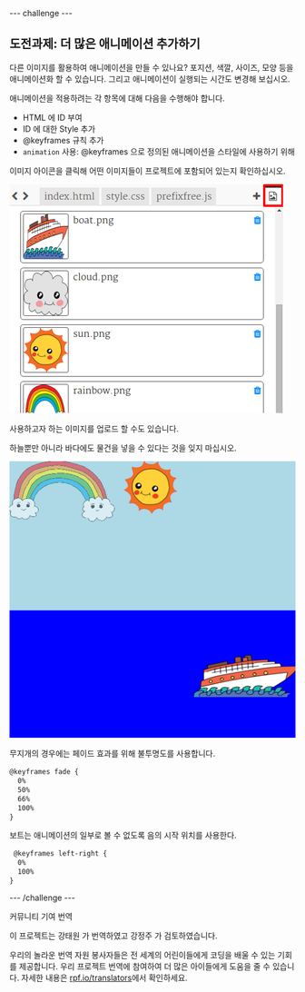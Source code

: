 --- challenge ---

## 도전과제: 더 많은 애니메이션 추가하기

다른 이미지를 활용하여 애니메이션을 만들 수 있나요? 포지션, 색깔, 사이즈, 모양 등을 애니메이션화 할 수 있습니다. 그리고 애니메이션이 실행되는 시간도 변경해 보십시오.

애니메이션을 적용하려는 각 항목에 대해 다음을 수행해야 합니다.

+ HTML 에 ID 부여
+ ID 에 대한 Style 추가
+ @keyframes 규칙 추가
+ `animation` 사용: @keyframes 으로 정의된 애니메이션을 스타일에 사용하기 위해 

이미지 아이콘을 클릭해 어떤 이미지들이 프로젝트에 포함되어 있는지 확인하십시오.

![스크린샷](images/sunrise-images.png)

사용하고자 하는 이미지를 업로드 할 수도 있습니다.

하늘뿐만 아니라 바다에도 물건을 넣을 수 있다는 것을 잊지 마십시오.

![스크린샷](images/sunrise-boat.png)

무지개의 경우에는 페이드 효과를 위해 불투명도를 사용합니다.

    @keyframes fade {
      0%  
      50% 
      66% 
      100%  
    }
    

보트는 애니메이션의 일부로 볼 수 없도록 음의 시작 위치를 사용한다.

     @keyframes left-right {
      0%   
      100% 
    }
    

--- /challenge ---

커뮤니티 기여 번역

이 프로젝트는 강태원 가 번역하였고 강정주 가 검토하였습니다.

우리의 놀라운 번역 자원 봉사자들은 전 세계의 어린이들에게 코딩을 배울 수 있는 기회를 제공합니다. 우리 프로젝트 번역에 참여하여 더 많은 아이들에게 도움을 줄 수 있습니다. 자세한 내용은 [rpf.io/translators](https://rpf.io/translators)에서 확인하세요.